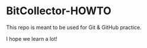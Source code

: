 # BitCollector-HOWTO
This repo is meant to be used for Git &amp; GitHub practice.

I hope we learn a lot!
